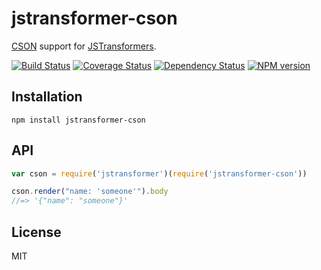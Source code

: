 # jstransformer-cson

[CSON](https://github.com/bevry/cson) support for [JSTransformers](http://github.com/jstransformers).

[![Build Status](https://img.shields.io/travis/jstransformers/jstransformer-cson/master.svg)](https://travis-ci.org/jstransformers/jstransformer-cson)
[![Coverage Status](https://img.shields.io/codecov/c/github/jstransformers/jstransformer-cson/master.svg)](https://codecov.io/gh/jstransformers/jstransformer-cson)
[![Dependency Status](https://img.shields.io/david/jstransformers/jstransformer-cson/master.svg)](http://david-dm.org/jstransformers/jstransformer-cson)
[![NPM version](https://img.shields.io/npm/v/jstransformer-cson.svg)](https://www.npmjs.org/package/jstransformer-cson)

## Installation

    npm install jstransformer-cson

## API

```js
var cson = require('jstransformer')(require('jstransformer-cson'))

cson.render("name: 'someone'").body
//=> '{"name": "someone"}'
```

## License

  MIT
